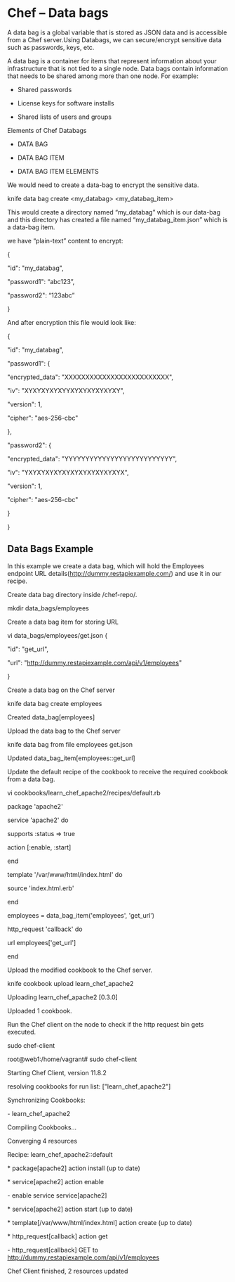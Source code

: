 Chef – Data bags
================

A data bag is a global variable that is stored as JSON data and is accessible
from a Chef server.Using Databags, we can secure/encrypt sensitive data such as
passwords, keys, etc.

A data bag is a container for items that represent information about your
infrastructure that is not tied to a single node. Data bags contain information
that needs to be shared among more than one node. For example:

-   Shared passwords

-   License keys for software installs

-   Shared lists of users and groups

Elements of Chef Databags

-   DATA BAG

-   DATA BAG ITEM

-   DATA BAG ITEM ELEMENTS

We would need to create a data-bag to encrypt the sensitive data.

knife data bag create \<my_databag\> \<my_databag_item\>

This would create a directory named “my_databag” which is our data-bag and this
directory has created a file named “my_databag_item.json” which is a data-bag
item.

we have “plain-text” content to encrypt:

{

"id": "my_databag",

"password1": “abc123”,

"password2": “123abc”

}

And after encryption this file would look like:

{

"id": "my_databag",

"password1": {

"encrypted_data": "XXXXXXXXXXXXXXXXXXXXXXXXX",

"iv": "XYXYXYXYXYYXYXYXYXYXYXY",

"version": 1,

"cipher": "aes-256-cbc"

},

"password2": {

"encrypted_data": "YYYYYYYYYYYYYYYYYYYYYYYYYY",

"iv": "YXYXYXYXYXYXYXYXYXYXYXYX",

"version": 1,

"cipher": "aes-256-cbc"

}

}

Data Bags Example
-----------------

In this example we create a data bag, which will hold the Employees endpoint URL
details(<http://dummy.restapiexample.com/>) and use it in our recipe.

Create data bag directory inside /chef-repo/.

mkdir data_bags/employees

Create a data bag item for storing URL

vi data_bags/employees/get.json {

"id": "get_url",

"url": "http://dummy.restapiexample.com/api/v1/employees"

}

Create a data bag on the Chef server

knife data bag create employees

Created data_bag[employees]

Upload the data bag to the Chef server

knife data bag from file employees get.json

Updated data_bag_item[employees::get_url]

Update the default recipe of the cookbook to receive the required cookbook from
a data bag.

vi cookbooks/learn_chef_apache2/recipes/default.rb

package 'apache2'

service 'apache2' do

supports :status =\> true

action [:enable, :start]

end

template '/var/www/html/index.html' do

source 'index.html.erb'

end

employees = data_bag_item('employees', 'get_url')

http_request 'callback' do

url employees['get_url']

end

Upload the modified cookbook to the Chef server.

knife cookbook upload learn_chef_apache2

Uploading learn_chef_apache2 [0.3.0]

Uploaded 1 cookbook.

Run the Chef client on the node to check if the http request bin gets executed.

sudo chef-client

root\@web1:/home/vagrant\# sudo chef-client

Starting Chef Client, version 11.8.2

resolving cookbooks for run list: ["learn_chef_apache2"]

Synchronizing Cookbooks:

\- learn_chef_apache2

Compiling Cookbooks...

Converging 4 resources

Recipe: learn_chef_apache2::default

\* package[apache2] action install (up to date)

\* service[apache2] action enable

\- enable service service[apache2]

\* service[apache2] action start (up to date)

\* template[/var/www/html/index.html] action create (up to date)

\* http_request[callback] action get

\- http_request[callback] GET to
http://dummy.restapiexample.com/api/v1/employees

Chef Client finished, 2 resources updated
